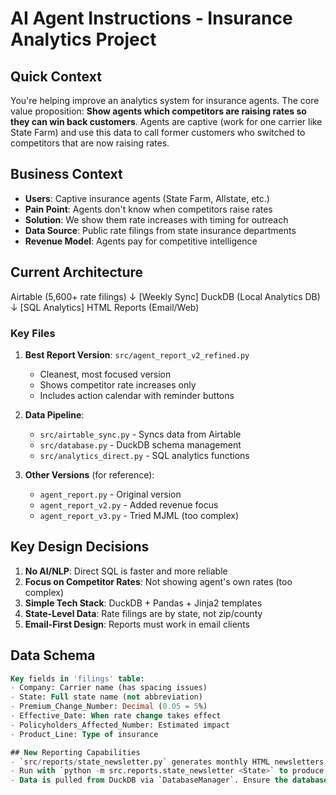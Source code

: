 # AI Agent Instructions - Insurance Analytics Project

## Quick Context

You're helping improve an analytics system for insurance agents. The core value proposition: **Show agents which competitors are raising rates so they can win back customers**. Agents are captive (work for one carrier like State Farm) and use this data to call former customers who switched to competitors that are now raising rates.

## Business Context

- **Users**: Captive insurance agents (State Farm, Allstate, etc.)
- **Pain Point**: Agents don't know when competitors raise rates
- **Solution**: We show them rate increases with timing for outreach
- **Data Source**: Public rate filings from state insurance departments
- **Revenue Model**: Agents pay for competitive intelligence

## Current Architecture
Airtable (5,600+ rate filings)
↓ [Weekly Sync]
DuckDB (Local Analytics DB)
↓ [SQL Analytics]
HTML Reports (Email/Web)

### Key Files

1. **Best Report Version**: `src/agent_report_v2_refined.py`
   - Cleanest, most focused version
   - Shows competitor rate increases only
   - Includes action calendar with reminder buttons

2. **Data Pipeline**:
   - `src/airtable_sync.py` - Syncs data from Airtable
   - `src/database.py` - DuckDB schema management
   - `src/analytics_direct.py` - SQL analytics functions

3. **Other Versions** (for reference):
   - `agent_report.py` - Original version
   - `agent_report_v2.py` - Added revenue focus
   - `agent_report_v3.py` - Tried MJML (too complex)

## Key Design Decisions

1. **No AI/NLP**: Direct SQL is faster and more reliable
2. **Focus on Competitor Rates**: Not showing agent's own rates (too complex)
3. **Simple Tech Stack**: DuckDB + Pandas + Jinja2 templates
4. **State-Level Data**: Rate filings are by state, not zip/county
5. **Email-First Design**: Reports must work in email clients

## Data Schema

```sql
Key fields in 'filings' table:
- Company: Carrier name (has spacing issues)
- State: Full state name (not abbreviation)
- Premium_Change_Number: Decimal (0.05 = 5%)
- Effective_Date: When rate change takes effect
- Policyholders_Affected_Number: Estimated impact
- Product_Line: Type of insurance

## New Reporting Capabilities
- `src/reports/state_newsletter.py` generates monthly HTML newsletters for a specific state using `templates/state_newsletter.html`.
- Run with `python -m src.reports.state_newsletter <State>` to produce a report file in the `reports/` directory.
- Data is pulled from DuckDB via `DatabaseManager`. Ensure the database is synced before generating reports.
